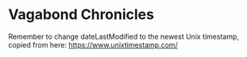 # Vagabond Chronicles

Remember to change dateLastModified to the newest Unix timestamp, copied from here: https://www.unixtimestamp.com/
